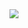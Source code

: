 <HTML>
<Head>
<Title> GOWA Empire -- Under construction </Title>
<link rel="stylesheet"href="style.css">
</Head>
<Body>
<!-- div that will hold our WebGL canvas -->
<div id="canvas"></div>

<!-- div used to create our plane -->
<div class="plane">

<!-- image that will be used as a texture by our plane -->
<img src="https://www.martin-laxenaire.fr/csstricks/images/second-example-texture.jpg" crossorigin="anonymous" />
</div>

<script id="plane-vs" type="x-shader/x-vertex">
#ifdef GL_ES
precision mediump float;
#endif

// those are the mandatory attributes that the lib sets
attribute vec3 aVertexPosition;
attribute vec2 aTextureCoord;

// those are mandatory uniforms that the lib sets and that contain our model view and projection matrix
uniform mat4 uMVMatrix;
uniform mat4 uPMatrix;

// our texture matrix uniform (this is the lib default name, but it could be changed)
uniform mat4 uTextureMatrix0;

// our time uniform
uniform float uTime;

// our mouse position uniform
uniform vec2 uMousePosition;

// our mouse strength
uniform float uMouseStrength;

// if you want to pass your vertex and texture coords to the fragment shader
varying vec3 vVertexPosition;
varying vec2 vTextureCoord;

void main() {
vec3 vertexPosition = aVertexPosition;

// get the distance between our vertex and the mouse position
float distanceFromMouse = distance(uMousePosition, vec2(vertexPosition.x, vertexPosition.y));

// this will define how close the ripples will be from each other. The bigger the number, the more ripples you'll get
float rippleFactor = 6.0;
// calculate our ripple effect
float rippleEffect = cos(rippleFactor * (distanceFromMouse - (uTime / 120.0)));

// calculate our distortion effect
float distortionEffect = rippleEffect * uMouseStrength;

// apply it to our vertex position
vertexPosition += distortionEffect / 30.0;

gl_Position = uPMatrix * uMVMatrix * vec4(vertexPosition, 1.0);

// varyings
// thanks to the texture matrix we will be able to calculate accurate texture coords
// so that our texture will always fit our plane without being distorted
vTextureCoord = (uTextureMatrix0 * vec4(aTextureCoord, 0.0, 1.0)).xy;
vVertexPosition = vertexPosition;
}
</script>
<script id="plane-fs" type="x-shader/x-fragment">
#ifdef GL_ES
precision mediump float;
#endif

// get our varyings
varying vec3 vVertexPosition;
varying vec2 vTextureCoord;

// our texture sampler (this is the lib default name, but it could be changed)
uniform sampler2D uSampler0;

void main() {
// get our texture coords
vec2 textureCoords = vTextureCoord;

// apply our texture
vec4 finalColor = texture2D(uSampler0, textureCoords);

// fake shadows based on vertex position along Z axis
finalColor.rgb -= clamp(-vVertexPosition.z, 0.0, 1.0);
// fake lights based on vertex position along Z axis
finalColor.rgb += clamp(vVertexPosition.z, 0.0, 1.0);

// handling premultiplied alpha (useful if we were using a png with transparency)
finalColor = vec4(finalColor.rgb * finalColor.a, finalColor.a);

gl_FragColor = finalColor;
}
</script>


<script src="https://www.curtainsjs.com/build/curtains.min.js" type="text/javascript"></script>
</HTML>